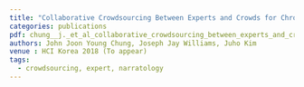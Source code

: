 ```yaml
---
title: "Collaborative Crowdsourcing Between Experts and Crowds for Chronological Ordering of Narrative Events"
categories: publications
pdf: chung__j._et_al_collaborative_crowdsourcing_between_experts_and_crowds_for_chronological_ordering_of_narrative_events__1_.pdf
authors: John Joon Young Chung, Joseph Jay Williams, Juho Kim
venue : HCI Korea 2018 (To appear)
tags:
  - crowdsourcing, expert, narratology
---
```

